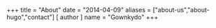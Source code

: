 +++
title = "About"
date = "2014-04-09"
aliases = ["about-us","about-hugo","contact"]
[ author ]
  name = "Gownkydo"
+++